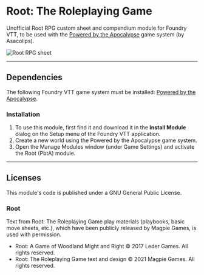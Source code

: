 # Root: The Roleplaying Game

Unofficial Root RPG custom sheet and compendium module for Foundry VTT, to be used with the [Powered by the Apocalypse](https://gitlab.com/asacolips-projects/foundry-mods/pbta) game system (by Asacolips).

![Root RPG sheet](https://raw.githubusercontent.com/gonzaPaEst/root/main/styles/img/Root-Sheet.webp)

---

## Dependencies

The following Foundry VTT game system must be installed: [Powered by the Apocalypse](https://foundryvtt.com/packages/pbta).

### Installation

1. To use this module, first find it and download it in the **Install Module** dialog on the Setup menu of the Foundry VTT application.
2. Create a new world using the Powered by the Apocalypse game system.
3. Open the Manage Modules window (under Game Settings) and activate the Root (PbtA) module.

---

## Licenses

This module's code is published under a GNU General Public License.

### Root

Text from Root: The Roleplaying Game play materials (playbooks, basic move sheets, etc.), which have been publicly released by Magpie Games, is used with permission.

- Root: A Game of Woodland Might and Right © 2017 Leder Games. All rights reserved.
- Root: The Roleplaying Game text and design © 2021 Magpie Games. All rights reserved.
